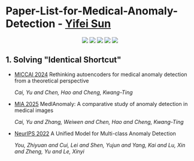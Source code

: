 # Paper-List-for-Medical-Anomaly-Detection - [Yifei Sun](https://diaoquesang.github.io/)

<div align="center">
  
[![](https://hits.seeyoufarm.com/api/count/incr/badge.svg?url=https%3A%2F%2Fgithub.com%2Fdiaoquesang%2FPaper-List-for-Medical-Anomaly-Detection&count_bg=%2379C83D&title_bg=%23555555&icon=&icon_color=%23E7E7E7&title=Pageviews&edge_flat=falsev)](https://github.com/diaoquesang/Paper-List-for-Medical-Anomaly-Detection)
[![](https://img.shields.io/github/stars/diaoquesang/Paper-List-for-Medical-Anomaly-Detection)](https://github.com/diaoquesang/Paper-List-for-Medical-Anomaly-Detection)
[![](https://img.shields.io/github/forks/diaoquesang/Paper-List-for-Medical-Anomaly-Detection)](https://github.com/diaoquesang/Paper-List-for-Medical-Anomaly-Detection)
[![](https://img.shields.io/github/issues/diaoquesang/Paper-List-for-Medical-Anomaly-Detection)](https://github.com/diaoquesang/Paper-List-for-Medical-Anomaly-Detection)
[![](https://img.shields.io/github/license/diaoquesang/Paper-List-for-Medical-Anomaly-Detection)](https://github.com/diaoquesang/Paper-List-for-Medical-Anomaly-Detection) 
  
</div>

## 1. Solving "Identical Shortcut"

- [MICCAI 2024](https://arxiv.org/pdf/2403.09303) Rethinking autoencoders for medical anomaly detection from a theoretical perspective

  *Cai, Yu and Chen, Hao and Cheng, Kwang-Ting*

- [MIA 2025](https://arxiv.org/pdf/2404.04518) MedIAnomaly: A comparative study of anomaly detection in medical images

  *Cai, Yu and Zhang, Weiwen and Chen, Hao and Cheng, Kwang-Ting*

- [NeurIPS 2022](https://proceedings.neurips.cc/paper_files/paper/2022/file/1d774c112926348c3e25ea47d87c835b-Paper-Conference.pdf) A Unified Model for Multi-class Anomaly Detection

  *You, Zhiyuan and Cui, Lei and Shen, Yujun and Yang, Kai and Lu, Xin and Zheng, Yu and Le, Xinyi*
